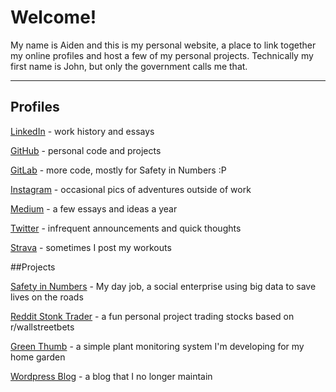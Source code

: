
# Welcome!

 My name is Aiden and this is my personal website, a place to link together my online profiles and host a few of my personal projects. Technically my first name is John, but only the government calls me that.
 
 ---

## Profiles

[LinkedIn](https://www.linkedin.com/in/aidenrohde/) - work history and essays
	  
[GitHub](https://github.com/johnaidenrohde) - personal code and projects

[GitLab](https://gitlab.com/aidenrohde) - more code, mostly for Safety in Numbers :P

[Instagram](https://www.instagram.com/aidenrohde/?hl=en) - occasional pics of adventures outside of work

[Medium](https://medium.com/@aidenrohde) - a few essays and ideas a year

[Twitter](https://twitter.com/aidenrohde?lang=en) - infrequent announcements and quick thoughts	  

[Strava](https://www.strava.com/athletes/15016494) - sometimes I post my workouts

##Projects

[Safety in Numbers](https://www.safe7y.com) - My day job, a social enterprise using big data to save lives on the roads

[Reddit Stonk Trader](https://github.com/johnaidenrohde/reddit_trader) - a fun personal project trading stocks based on r/wallstreetbets

[Green Thumb](https://github.com/johnaidenrohde/green_thumb) - a simple plant monitoring system I'm developing for my home garden

[Wordpress Blog](https://aidenrohde.wordpress.com/page/3/) - a blog that I no longer maintain